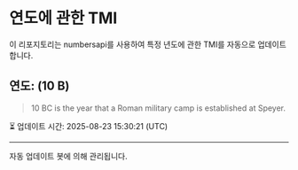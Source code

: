 
# 연도에 관한 TMI

이 리포지토리는 numbersapi를 사용하여 특정 년도에 관한 TMI를 자동으로 업데이트합니다.

## 연도: (10 B)
> 10 BC is the year that a Roman military camp is established at Speyer.

⏳ 업데이트 시간: 2025-08-23 15:30:21 (UTC)

---
자동 업데이트 봇에 의해 관리됩니다.
